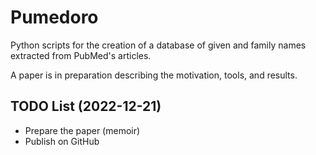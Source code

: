 # Pumedoro
Python scripts for the creation of a database of given and family names extracted from PubMed's articles.

A paper is in preparation describing the motivation, tools, and results.


## TODO List (2022-12-21)
* Prepare the paper (memoir)
* Publish on GitHub